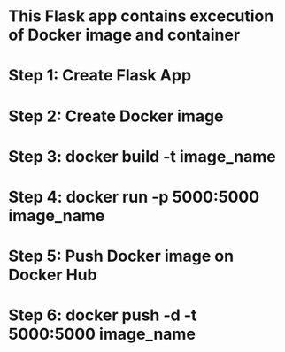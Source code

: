 # This Flask app contains excecution of Docker image and container

# Step 1: Create Flask App
# Step 2: Create Docker image
# Step 3: docker build -t image_name
# Step 4: docker run -p 5000:5000 image_name
# Step 5: Push Docker image on Docker Hub
# Step 6: docker push -d -t 5000:5000 image_name